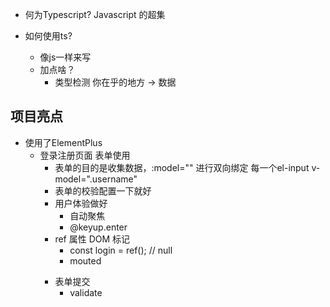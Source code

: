 - 何为Typescript?
   Javascript 的超集

- 如何使用ts?
   - 像js一样来写
   - 加点啥？
      - 类型检测
         你在乎的地方 -> 数据


## 项目亮点
- 使用了ElementPlus
   - 登录注册页面 表单使用
      - 表单的目的是收集数据，:model="" 进行双向绑定
         每一个el-input v-model=".username"
      - 表单的校验配置一下就好
      - 用户体验做好
         - 自动聚焦
         - @keyup.enter
      - ref 属性 DOM 标记
         - const login = ref(); // null 
         - mouted <form ref="login">
      - 表单提交
         - validate